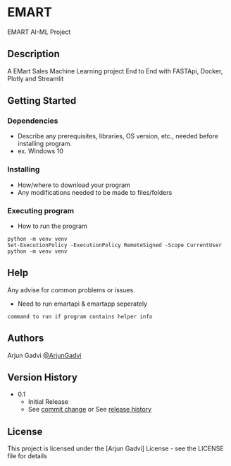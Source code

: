 # EMART
EMART AI-ML Project

## Description
A EMart Sales Machine Learning project End to End with FASTApi, Docker, Plotly and Streamlit

## Getting Started
### Dependencies
* Describe any prerequisites, libraries, OS version, etc., needed before installing program.
* ex. Windows 10

### Installing
* How/where to download your program
* Any modifications needed to be made to files/folders

### Executing program
* How to run the program
```
python -m venv venv
Set-ExecutionPolicy -ExecutionPolicy RemoteSigned -Scope CurrentUser
python -m venv venv
```

## Help
Any advise for common problems or issues.
* Need to run emartapi & emartapp seperately
```
command to run if program contains helper info
```

## Authors
Arjun Gadvi [@ArjunGadvi](arjun.gadvi@gmail.com)

## Version History
* 0.1
    * Initial Release
    * See [commit change]() or See [release history]()

## License
This project is licensed under the [Arjun Gadvi] License - see the LICENSE file for details
